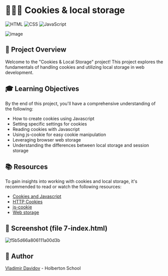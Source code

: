 # 🍪🍪🍪 Cookies & local storage

![HTML](https://img.shields.io/badge/HTML-5-blue?style=for-the-badge&logo=html5&logoColor=white)
![CSS](https://img.shields.io/badge/CSS-3-blue?style=for-the-badge&logo=css3&logoColor=white)
![JavaScript](https://img.shields.io/badge/JavaScript-ES6-yellow?style=for-the-badge&logo=javascript&logoColor=white)

![image](https://github.com/v-dav/holbertonschool-web_front_end/assets/115344057/266f8ddc-84d6-4b5b-beee-30de8f14d11e)



## 🧐 Project Overview

Welcome to the "Cookies & Local Storage" project! This project explores the fundamentals of handling cookies and utilizing local storage in web development.

## 🎓 Learning Objectives

By the end of this project, you'll have a comprehensive understanding of the following:

- How to create cookies using Javascript
- Setting specific settings for cookies
- Reading cookies with Javascript
- Using js-cookie for easy cookie manipulation
- Leveraging browser web storage
- Understanding the differences between local storage and session storage

## 📚 Resources

To gain insights into working with cookies and local storage, it's recommended to read or watch the following resources:
- [Cookies and Javascript](https://www.w3schools.com/js/js_cookies.asp)
- [HTTP Cookies](https://developer.mozilla.org/en-US/docs/Web/HTTP/Cookies)
- [js-cookie](https://github.com/js-cookie/js-cookie)
- [Web storage](https://www.w3schools.com/html/html5_webstorage.asp)

## 📸 Screenshot (file 7-index.html)
![f5b5d66a806111a00d3b](https://github.com/v-dav/holbertonschool-web_front_end/assets/115344057/9a7af9fb-23ad-406d-a971-7bb3f2d4c6b9)


##  🙇 Author

[Vladimir Davidov](https://github.com/v-dav) - Holberton School
